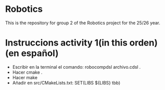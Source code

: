 # Robotics

This is the repository for group 2 of the Robotics project for the 25/26 year.

# Instruccions activity 1(in this orden) (en español)

- Escribir en la terminal el comando: robocompdsl archivo.cdsl .
- Hacer cmake .
- Hacer make
- Añadir en src/CMakeLists.txt: SET(LIBS ${LIBS} tbb)


